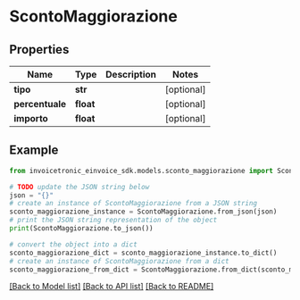 # ScontoMaggiorazione


## Properties

Name | Type | Description | Notes
------------ | ------------- | ------------- | -------------
**tipo** | **str** |  | [optional] 
**percentuale** | **float** |  | [optional] 
**importo** | **float** |  | [optional] 

## Example

```python
from invoicetronic_einvoice_sdk.models.sconto_maggiorazione import ScontoMaggiorazione

# TODO update the JSON string below
json = "{}"
# create an instance of ScontoMaggiorazione from a JSON string
sconto_maggiorazione_instance = ScontoMaggiorazione.from_json(json)
# print the JSON string representation of the object
print(ScontoMaggiorazione.to_json())

# convert the object into a dict
sconto_maggiorazione_dict = sconto_maggiorazione_instance.to_dict()
# create an instance of ScontoMaggiorazione from a dict
sconto_maggiorazione_from_dict = ScontoMaggiorazione.from_dict(sconto_maggiorazione_dict)
```
[[Back to Model list]](../README.md#documentation-for-models) [[Back to API list]](../README.md#documentation-for-api-endpoints) [[Back to README]](../README.md)


